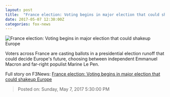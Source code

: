 ```yaml
---
layout: post
title:  "France election: Voting begins in major election that could shakeup Europe"
date: 2017-05-07 12:30:00Z
categories: fox-news
---
```


![France election: Voting begins in major election that could shakeup Europe](http://a57.foxnews.com/media2.foxnews.com/BrightCove/694940094001/2017/05/04/876/493/694940094001_5421606147001_5421603271001-vs.jpg?ve=1&tl=1)

Voters across France are casting ballots in a presidential election runoff that could decide Europe's future, choosing between independent Emmanuel Macron and far-right populist Marine Le Pen.


Full story on F3News: [France election: Voting begins in major election that could shakeup Europe](http://www.f3nws.com/n/zhhDV)

> Posted on: Sunday, May 7, 2017 5:30:00 PM
